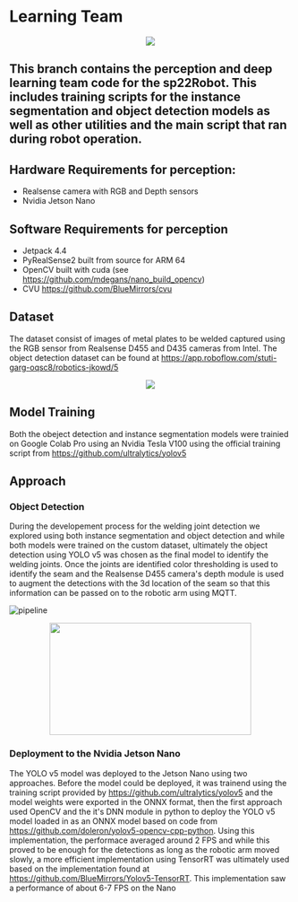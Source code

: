 # Learning Team
<p align="center">
  <img src="https://user-images.githubusercontent.com/97491169/165002176-2b2c9a6a-15fa-4bfa-93c3-226ca11ea3d3.gif" />
</p>

## This branch contains the perception and deep learning team code for the sp22Robot. This includes training scripts for the instance segmentation and object detection models as well as other utilities and the main script that ran during robot operation. 
## Hardware Requirements for perception: 
- Realsense camera with RGB and Depth sensors
- Nvidia Jetson Nano
## Software Requirements for perception
- Jetpack 4.4 
- PyRealSense2 built from source for ARM 64 
- OpenCV built with cuda (see https://github.com/mdegans/nano_build_opencv) 
- CVU https://github.com/BlueMirrors/cvu

## Dataset 
The dataset consist of images of metal plates to be welded captured using the RGB sensor from Realsense D455 and D435 cameras from Intel. The object detection dataset can be found at https://app.roboflow.com/stuti-garg-oqsc8/robotics-jkowd/5 
<p align="center">
  <img src="https://user-images.githubusercontent.com/97491169/165000356-b013d502-25ec-4758-9db9-50062e10566f.png" />
</p>

## Model Training
Both the obeject detection and instance segmentation models were trainied on Google Colab Pro using an Nvidia Tesla V100 using the official training script from https://github.com/ultralytics/yolov5 

## Approach
### Object Detection
During the developement process for the welding joint detection we explored using both instance segmentation and object detection and while both models were trained on the custom dataset, ultimately the object detection using YOLO v5 was chosen as the final model to identify the welding joints. Once the joints are identified color thresholding is used to identify the seam and the Realsense D455 camera's depth module is used to augment the detections with the 3d location of the seam so that this information can be passed on to the robotic arm using MQTT. 

![pipeline](https://user-images.githubusercontent.com/97491169/165000523-8cd23a11-e3aa-475a-8e88-5863a220b194.png)
<p align="center">
  <img width="360" height="200" src="https://user-images.githubusercontent.com/97491169/165000559-cc874585-200e-4ba6-9bcd-ac99d5e33f29.PNG" />
</p>

### Deployment to the Nvidia Jetson Nano 
The YOLO v5 model was deployed to the Jetson Nano using two approaches. Before the model could be deployed, it was trainend using the training script provided by https://github.com/ultralytics/yolov5 and the model weights were exported in the ONNX format, then the first approach used OpenCV and the it's DNN module in python to deploy the YOLO v5 model loaded in as an ONNX model based on code from https://github.com/doleron/yolov5-opencv-cpp-python. Using this implementation, the performace averaged around 2 FPS and while this proved to be enough for the detections as long as the robotic arm moved slowly, a more efficient implementation using TensorRT was ultimately used based on the implementation found at https://github.com/BlueMirrors/Yolov5-TensorRT. This implementation saw a performance of about 6-7 FPS on the Nano
